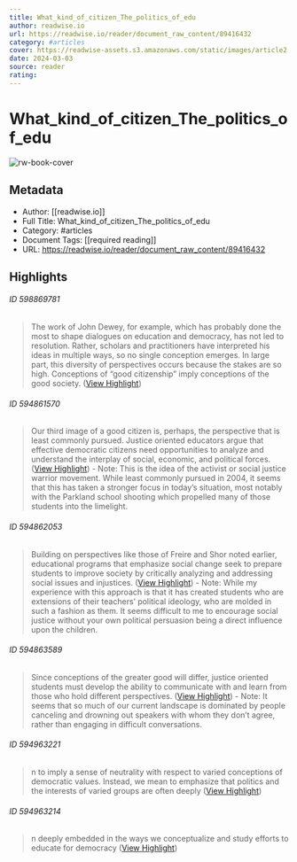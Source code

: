 ```yaml
---
title: What_kind_of_citizen_The_politics_of_edu
author: readwise.io
url: https://readwise.io/reader/document_raw_content/89416432
category: #articles
cover: https://readwise-assets.s3.amazonaws.com/static/images/article2.74d541386bbf.png
date: 2024-03-03
source: reader
rating:
---
```

# What_kind_of_citizen_The_politics_of_edu

![rw-book-cover](https://readwise-assets.s3.amazonaws.com/static/images/article2.74d541386bbf.png)

## Metadata
- Author: [[readwise.io]]
- Full Title: What_kind_of_citizen_The_politics_of_edu
- Category: #articles
- Document Tags: [[required reading]] 
- URL: https://readwise.io/reader/document_raw_content/89416432

## Highlights
###### ID 598869781
> The work of John Dewey, for example, which has probably done the most to shape dialogues on education and democracy, has not led to resolution. Rather, scholars and practitioners have interpreted his ideas in multiple ways, so no single conception emerges. In large part, this diversity of perspectives occurs because the stakes are so high. Conceptions of “good citizenship” imply conceptions of the good society. ([View Highlight](https://read.readwise.io/read/01hawa4zr23z0sg3zxmarz2x61))
    
###### ID 594861570
> Our third image of a good citizen is, perhaps, the perspective that is least commonly
> pursued. Justice oriented educators argue that effective democratic citizens need opportunities to analyze and understand the interplay of social, economic, and political forces. ([View Highlight](https://read.readwise.io/read/01ha4vyqftsh4fz3cxng61pxt9))
    - Note: This is the idea of the activist or social justice warrior movement. While least commonly pursued in 2004, it seems that this has taken a stronger focus in today’s situation, most notably with the Parkland school shooting which propelled many of those students into the limelight.
    
###### ID 594862053
> Building on perspectives like those of Freire and Shor noted earlier, educational programs that emphasize social change seek to prepare students to improve society by critically analyzing and addressing social issues and injustices. ([View Highlight](https://read.readwise.io/read/01ha4w2ny5b32477qjppc1zkvp))
    - Note: While my experience with this approach is that it has created students who are extensions of their teachers’ political ideology, who are molded in such a fashion as them. It seems difficult to me to encourage social justice without your own political persuasion being a direct influence upon the children.
    
###### ID 594863589
> Since conceptions of the greater good will differ, justice oriented students must develop the ability to communicate with and learn from those who hold different perspectives. ([View Highlight](https://read.readwise.io/read/01ha4w8tyjrbm4ckdamnt0h05k))
    - Note: It seems that so much of our current landscape is dominated by people canceling and drowning out speakers with whom they don’t agree, rather than engaging in difficult conversations.
    
###### ID 594963221
> n to imply a sense of neutrality with respect to varied conceptions of democratic values. Instead, we mean to emphasize that politics and the interests of varied groups are often deeply ([View Highlight](https://read.readwise.io/read/01ha5k2f0kpgw11m42s5s1g542))
    
###### ID 594963214
> n deeply embedded in the ways we conceptualize and study efforts to educate for democracy ([View Highlight](https://read.readwise.io/read/01ha5k274h7pcd1yp94jpdk5t4))
    
